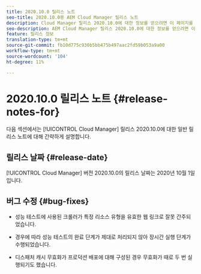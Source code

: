 ```yaml
---
title: 2020.10.0 릴리스 노트
seo-title: 2020.10.0용 AEM Cloud Manager 릴리스 노트
description: Cloud Manager 릴리스 2020.10.0에 대한 정보를 얻으려면 이 페이지를 따르십시오.
seo-description: AEM Cloud Manager 릴리스 2020.10.0에 대한 정보를 얻으려면 이 페이지를 따르십시오.
feature: 릴리스 정보
translation-type: tm+mt
source-git-commit: fb10d775c930b5bb475b497aac2fd59b053a9a00
workflow-type: tm+mt
source-wordcount: '104'
ht-degree: 11%

---
```


# 2020.10.0 릴리스 노트 {#release-notes-for}

다음 섹션에서는 [!UICONTROL Cloud Manager] 릴리스 2020.10.0에 대한 일반 릴리스 노트에 대해 간략하게 설명합니다.

## 릴리스 날짜 {#release-date}

[!UICONTROL Cloud Manager] 버전 2020.10.0의 릴리스 날짜는 2020년 10월 1일입니다.

## 버그 수정 {#bug-fixes}

* 성능 테스트에 사용된 크롤러가 특정 리소스 유형을 유효한 웹 링크로 잘못 간주되었습니다.

* 경우에 따라 성능 테스트의 완료 단계가 제대로 처리되지 않아 장시간 실행 단계가 수행되었습니다.

* 디스패처 캐시 무효화가 프로덕션 배포에 대해 구성된 경우 무효화가 때로 두 번 실행되기도 했습니다.